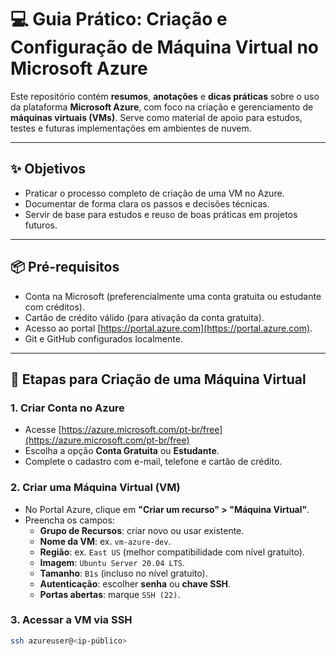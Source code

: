 # 💻 Guia Prático: Criação e Configuração de Máquina Virtual no Microsoft Azure

Este repositório contém **resumos**, **anotações** e **dicas práticas** sobre o uso da plataforma **Microsoft Azure**, com foco na criação e gerenciamento de **máquinas virtuais (VMs)**. Serve como material de apoio para estudos, testes e futuras implementações em ambientes de nuvem.

---

## ✨ Objetivos

- Praticar o processo completo de criação de uma VM no Azure.
- Documentar de forma clara os passos e decisões técnicas.
- Servir de base para estudos e reuso de boas práticas em projetos futuros.

---

## 📦 Pré-requisitos

- Conta na Microsoft (preferencialmente uma conta gratuita ou estudante com créditos).
- Cartão de crédito válido (para ativação da conta gratuita).
- Acesso ao portal [https://portal.azure.com](https://portal.azure.com).
- Git e GitHub configurados localmente.

---

## 🚀 Etapas para Criação de uma Máquina Virtual

### 1. Criar Conta no Azure

- Acesse [https://azure.microsoft.com/pt-br/free](https://azure.microsoft.com/pt-br/free)
- Escolha a opção **Conta Gratuita** ou **Estudante**.
- Complete o cadastro com e-mail, telefone e cartão de crédito.

### 2. Criar uma Máquina Virtual (VM)

- No Portal Azure, clique em **"Criar um recurso" > "Máquina Virtual"**.
- Preencha os campos:
  - **Grupo de Recursos**: criar novo ou usar existente.
  - **Nome da VM**: ex. `vm-azure-dev`.
  - **Região**: ex. `East US` (melhor compatibilidade com nível gratuito).
  - **Imagem**: `Ubuntu Server 20.04 LTS`.
  - **Tamanho**: `B1s` (incluso no nível gratuito).
  - **Autenticação**: escolher **senha** ou **chave SSH**.
  - **Portas abertas**: marque `SSH (22)`.

### 3. Acessar a VM via SSH

```bash
ssh azureuser@<ip-público>

